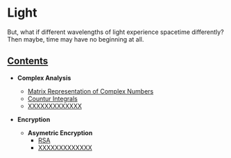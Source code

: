 # Light
<p> But, what if different wavelengths of light experience spacetime differently? Then maybe, time may have no beginning at all.</p>




## [Contents](https://)
- __Complex Analysis__
  - [Matrix Representation of Complex Numbers](https://)
  - [Countur Integrals](https://)
  - [XXXXXXXXXXXXX](https://)
  
- __Encryption__
  - __Asymetric Encryption__
    - [RSA](https://)
    - [XXXXXXXXXXXXX](https://)